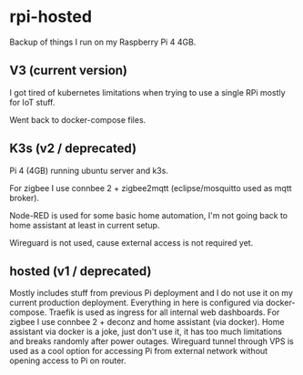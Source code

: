 # rpi-hosted

Backup of things I run on my Raspberry Pi 4 4GB.

## V3 (current version)

I got tired of kubernetes limitations when trying to use a single RPi mostly for IoT stuff.

Went back to docker-compose files.

## K3s (v2 / deprecated)

Pi 4 (4GB) running ubuntu server and k3s.

For zigbee I use connbee 2 + zigbee2mqtt (eclipse/mosquitto used as mqtt broker).

Node-RED is used for some basic home automation, I'm not going back to home assistant at least in current setup.

Wireguard is not used, cause external access is not required yet.

## hosted (v1 / deprecated)

Mostly includes stuff from previous Pi deployment and I do not use it on my current production deployment.
Everything in here is configured via docker-compose.
Traefik is used as ingress for all internal web dashboards.
For zigbee I use connbee 2 + deconz and home assistant (via docker). Home assistant via docker is a joke, just don't use it, it has too much limitations and breaks randomly after power outages.
Wireguard tunnel through VPS is used as a cool option for accessing Pi from external network without opening access to Pi on router.